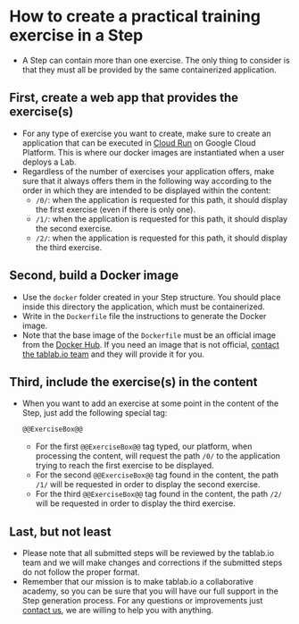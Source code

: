 # How to create a practical training exercise in a Step

* A Step can contain more than one exercise. The only thing to consider is that they must all be provided by the same containerized application.

## First, create a web app that provides the exercise(s)

* For any type of exercise you want to create, make sure to create an application that can be executed in [Cloud Run][1] on Google Cloud Platform. This is where our docker images are instantiated when a user deploys a Lab.
* Regardless of the number of exercises your application offers, make sure that it always offers them in the following way according to the order in which they are intended to be displayed within the content:
  * `/0/`: when the application is requested for this path, it should display the first exercise (even if there is only one).
  * `/1/`: when the application is requested for this path, it should display the second exercise.
  * `/2/`: when the application is requested for this path, it should display the third exercise.

## Second, build a Docker image

* Use the `docker` folder created in your Step structure. You should place inside this directory the application, which must be containerized.
* Write in the `Dockerfile` file the instructions to generate the Docker image.
* Note that the base image of the `Dockerfile` must be an official image from the [Docker Hub][2]. If you need an image that is not official, [contact the tablab.io team][3] and they will provide it for you.

## Third, include the exercise(s) in the content

* When you want to add an exercise at some point in the content of the Step, just add the following special tag:

  ```markdown
  @@ExerciseBox@@
  ```

  * For the first `@@ExerciseBox@@` tag typed, our platform, when processing the content, will request the path `/0/` to the application trying to reach the first exercise to be displayed.
  * For the second `@@ExerciseBox@@` tag found in the content, the path `/1/` will be requested in order to display the second exercise.
  * For the third `@@ExerciseBox@@` tag found in the content, the path `/2/` will be requested in order to display the third exercise.

## Last, but not least

* Please note that all submitted steps will be reviewed by the tablab.io team and we will make changes and corrections if the submitted steps do not follow the proper format.
* Remember that our mission is to make tablab.io a collaborative academy, so you can be sure that you will have our full support in the Step generation process. For any questions or improvements just [contact us][3], we are willing to help you with anything.

[1]: https://cloud.google.com/run
[2]: https://hub.docker.com/search?q=&image_filter=official
[3]: mailto:hello@samus.io
